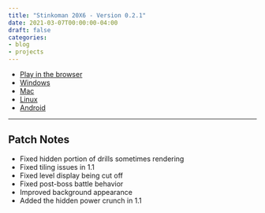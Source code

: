 ```yaml
---
title: "Stinkoman 20X6 - Version 0.2.1"
date: 2021-03-07T00:00:00-04:00
draft: false
categories:
- blog
- projects
---
```


- [Play in the browser](https://storage.ratheronfire.com/stinkoman/0.2.1/web)
- [Windows](https://storage.ratheronfire.com/stinkoman/0.2.1/stinkoman-windows.zip)
- [Mac](https://storage.ratheronfire.com/stinkoman/0.2.1/stinkoman-mac.zip)
- [Linux](https://storage.ratheronfire.com/stinkoman/0.2.1/stinkoman-linux.zip)
- [Android](https://storage.ratheronfire.com/stinkoman/0.2.1/stinkoman-android.apk)

-----

## Patch Notes

- Fixed hidden portion of drills sometimes rendering
- Fixed tiling issues in 1.1
- Fixed level display being cut off
- Fixed post-boss battle behavior
- Improved background appearance
- Added the hidden power crunch in 1.1